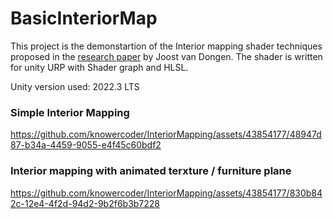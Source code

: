# BasicInteriorMap
This project is the demonstartion of the Interior mapping shader techniques proposed in the [research paper](https://www.proun-game.com/Oogst3D/CODING/InteriorMapping/InteriorMapping.pdf) by Joost van Dongen. The shader is written for unity URP with Shader graph and HLSL.

Unity version used: 2022.3 LTS

### Simple Interior Mapping

https://github.com/knowercoder/InteriorMapping/assets/43854177/48947d87-b34a-4459-9055-e4f45c60bdf2

### Interior mapping with animated terxture / furniture plane

https://github.com/knowercoder/InteriorMapping/assets/43854177/830b842c-12e4-4f2d-94d2-9b2f6b3b7228
